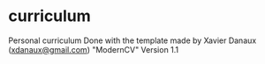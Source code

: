 # curriculum
Personal curriculum
Done with the template made by Xavier Danaux (xdanaux@gmail.com) "ModernCV" Version 1.1

